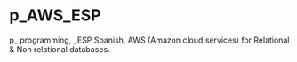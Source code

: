 # p_AWS_ESP
p_ programming, _ESP Spanish, AWS (Amazon cloud services) for Relational &amp; Non relational databases.

